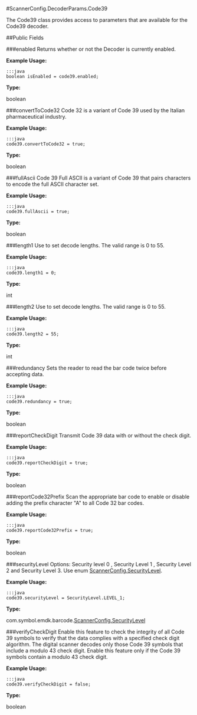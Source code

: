 #ScannerConfig.DecoderParams.Code39

The Code39 class provides access to parameters that are available for the Code39 decoder.

##Public Fields

###enabled
Returns whether or not the Decoder is currently enabled.

**Example Usage:**

    :::java
    boolean isEnabled = code39.enabled;


**Type:**

boolean


###convertToCode32
Code 32 is a variant of Code 39 used by the Italian pharmaceutical industry. 

**Example Usage:**

    :::java
    code39.convertToCode32 = true;

**Type:**

boolean

###fullAscii
Code 39 Full ASCII is a variant of Code 39 that pairs characters to encode the full ASCII character set. 

**Example Usage:**

    :::java
    code39.fullAscii = true;

**Type:**

boolean

###length1
Use to set decode lengths. The valid range is 0 to 55.

**Example Usage:**

    :::java
    code39.length1 = 0;

**Type:**

int

###length2
Use to set decode lengths. The valid range is 0 to 55. 

**Example Usage:**

    :::java
    code39.length2 = 55; 

**Type:**

int

###redundancy
Sets the reader to read the bar code twice before accepting data.

**Example Usage:**

    :::java
    code39.redundancy = true;

**Type:**

boolean

###reportCheckDigit
Transmit Code 39 data with or without the check digit. 

**Example Usage:**

    :::java
    code39.reportCheckDigit = true;

**Type:**

boolean

###reportCode32Prefix
Scan the appropriate bar code to enable or disable adding the prefix character "A" to all Code 32 bar codes.  

**Example Usage:**

    :::java
    code39.reportCode32Prefix = true;

**Type:**

boolean

###securityLevel
Options: Security level 0 , Security Level 1 , Security Level 2 and Security Level 3. Use enum [ScannerConfig.SecurityLevel](ScannerConfig#ScannerConfig.SecurityLevel).  

**Example Usage:**

    :::java
    code39.securityLevel = SecurityLevel.LEVEL_1;

**Type:**

com.symbol.emdk.barcode.[ScannerConfig.SecurityLevel](ScannerConfig#ScannerConfig.SecurityLevel)

###verifyCheckDigit
Enable this feature to check the integrity of all Code 39 symbols to verify that the data complies with a specified check digit algorithm. The digital scanner decodes only those Code 39 symbols that include a modulo 43 check digit. Enable this feature only if the Code 39 symbols contain a modulo 43 check digit.  

**Example Usage:**

    :::java
    code39.verifyCheckDigit = false;

**Type:**

boolean